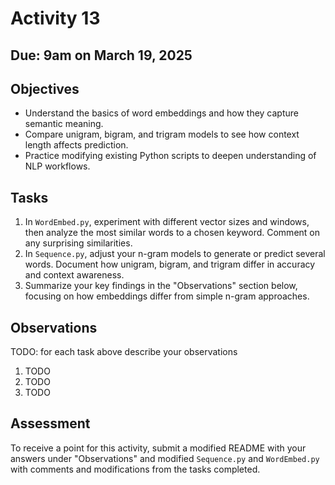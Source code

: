 # Activity 13
## Due: 9am on March 19, 2025

## Objectives
- Understand the basics of word embeddings and how they capture semantic meaning.
- Compare unigram, bigram, and trigram models to see how context length affects prediction.
- Practice modifying existing Python scripts to deepen understanding of NLP workflows.

## Tasks
1. In `WordEmbed.py`, experiment with different vector sizes and windows, then analyze the most similar words to a chosen keyword. Comment on any surprising similarities.
2. In `Sequence.py`, adjust your n-gram models to generate or predict several words. Document how unigram, bigram, and trigram differ in accuracy and context awareness.
3. Summarize your key findings in the "Observations" section below, focusing on how embeddings differ from simple n-gram approaches.

## Observations
TODO: for each task above describe your observations 
1. TODO
2. TODO
3. TODO

## Assessment

To receive a point for this activity, submit a modified README with your answers under "Observations" and modified `Sequence.py` and `WordEmbed.py` with comments and modifications from the tasks completed.
